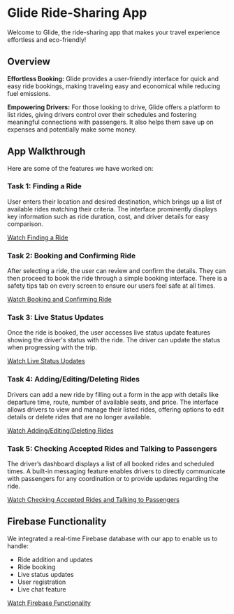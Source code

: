 # Glide Ride-Sharing App

Welcome to Glide, the ride-sharing app that makes your travel experience effortless and eco-friendly!

## Overview

**Effortless Booking:** Glide provides a user-friendly interface for quick and easy ride bookings, making traveling easy and economical while reducing fuel emissions.

**Empowering Drivers:** For those looking to drive, Glide offers a platform to list rides, giving drivers control over their schedules and fostering meaningful connections with passengers. It also helps them save up on expenses and potentially make some money.

## App Walkthrough
Here are some of the features we have worked on:

### Task 1: Finding a Ride

User enters their location and desired destination, which brings up a list of available rides matching their criteria. The interface prominently displays key information such as ride duration, cost, and driver details for easy comparison.

[Watch Finding a Ride](link-to-video)

### Task 2: Booking and Confirming Ride

After selecting a ride, the user can review and confirm the details. They can then proceed to book the ride through a simple booking interface. There is a safety tips tab on every screen to ensure our users feel safe at all times.

[Watch Booking and Confirming Ride](link-to-video)

### Task 3: Live Status Updates

Once the ride is booked, the user accesses live status update features showing the driver's status with the ride. The driver can update the status when progressing with the trip.

[Watch Live Status Updates](link-to-video)

### Task 4: Adding/Editing/Deleting Rides

Drivers can add a new ride by filling out a form in the app with details like departure time, route, number of available seats, and price. The interface allows drivers to view and manage their listed rides, offering options to edit details or delete rides that are no longer available.

[Watch Adding/Editing/Deleting Rides](link-to-video)

### Task 5: Checking Accepted Rides and Talking to Passengers

The driver’s dashboard displays a list of all booked rides and scheduled times. A built-in messaging feature enables drivers to directly communicate with passengers for any coordination or to provide updates regarding the ride.

[Watch Checking Accepted Rides and Talking to Passengers](link-to-video)

## Firebase Functionality

We integrated a real-time Firebase database with our app to enable us to handle:

- Ride addition and updates
- Ride booking
- Live status updates
- User registration
- Live chat feature

[Watch Firebase Functionality](link-to-video)

